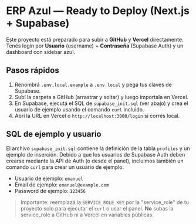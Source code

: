 # ERP Azul — Ready to Deploy (Next.js + Supabase)

Este proyecto está preparado para subir a **GitHub** y **Vercel** directamente.
Tenés login por **Usuario** (username) + **Contraseña** (Supabase Auth) y un dashboard con sidebar azul.

## Pasos rápidos
1. Renombrá `.env.local.example` a `.env.local` y pegá tus claves de Supabase.
2. Subí la carpeta a GitHub (arrastrar y soltar) y luego importala en Vercel.
3. En Supabase, ejecutá el SQL de `supabase_init.sql` (ver abajo) y creá el usuario de ejemplo usando el comando `curl` incluido.
4. Abrí la URL en Vercel o `http://localhost:3000/login` si corrés local.

## SQL de ejemplo y usuario
El archivo `supabase_init.sql` contiene la definición de la tabla `profiles` y un ejemplo de inserción.
Debido a que los usuarios de Supabase Auth deben crearse mediante la API de Auth (o desde el panel),
incluimos también un comando `curl` para crear un usuario de ejemplo.

- Usuario de ejemplo: `emanuel`
- Email de ejemplo: `emanuel@example.com`
- Password de ejemplo: `123456`

> Importante: reemplazá la `SERVICE_ROLE_KEY` por la "service_role" de tu proyecto solo para ejecutar el `curl` o usar el panel. **No** subas la service_role a GitHub ni a Vercel en variables públicas.

